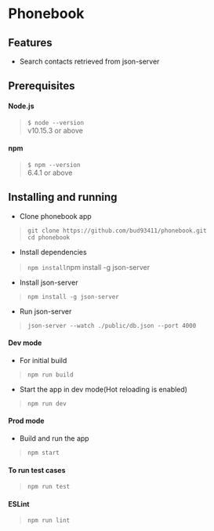 # Phonebook

## Features

- Search contacts retrieved from json-server

## Prerequisites

#### Node.js
>`$ node --version`\
>v10.15.3 or above

#### npm 
>`$ npm --version`\
>6.4.1 or above

## Installing and running

- Clone phonebook app
>`git clone https://github.com/bud93411/phonebook.git`\
>`cd phonebook`

- Install dependencies
>`npm install`npm install -g json-server

- Install json-server
>`npm install -g json-server`

- Run json-server
>`json-server --watch ./public/db.json --port 4000`

#### Dev mode
- For initial build
>`npm run build`

- Start the app in dev mode(Hot reloading is enabled)
>`npm run dev`

#### Prod mode

- Build and run the app
>`npm start`

#### To run test cases
>`npm run test`

#### ESLint
>`npm run lint`
